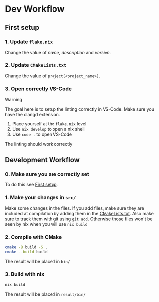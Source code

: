 # Dev Workflow

## First setup

### 1. Update `flake.nix`

Change the value of _name_, _description_ and _version_.

### 2. Update `CMakeLists.txt`

Change the value of `project(<project_name>)`. 

### 3. Open correctly VS-Code 

> [!WARNING]
> The goal here is to setup the linting correctly in VS-Code.
> Make sure you have the clangd extension. 

1. Place yourself at the `flake.nix` level
2. Use `nix develop` to open a nix shell
3. Use `code .` to open VS-Code

The linting should work correctly

## Development Workflow 

### 0. Make sure you are correctly set

To do this see [First setup](./DEV.md#first-setup).

### 1. Make your changes in `src/` 

Make some changes in the files.
If you add files, make sure they are included at compilation by adding them in the [CMakeLists.txt](./CMakeLists.txt).
Also make sure to track them with git using `git add`. Otherwise those files won't be seen by nix when you will use `nix build`

### 2. Compile with CMake

```bash
cmake -B build -S .
cmake --build build
```
The result will be placed in `bin/`

### 3. Build with nix

```bash
nix build
```
The result will be placed in `result/bin/`


